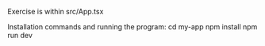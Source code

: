 Exercise is within src/App.tsx

Installation commands and running the program:
cd my-app
npm install 
npm run dev 
